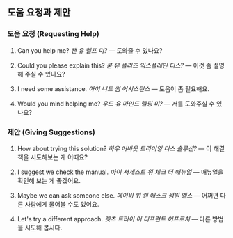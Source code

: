 ## 도움 요청과 제안

### 도움 요청 (Requesting Help)

1. Can you help me?
   *캔 유 헬프 미?*
   — 도와줄 수 있나요?

2. Could you please explain this?
   *쿧 유 플리즈 익스플레인 디스?*
   — 이것 좀 설명해 주실 수 있나요?

3. I need some assistance.
   *아이 니드 썸 어시스턴스*
   — 도움이 좀 필요해요.

4. Would you mind helping me?
   *우드 유 마인드 헬핑 미?*
   — 저를 도와주실 수 있나요?

### 제안 (Giving Suggestions)

1. How about trying this solution?
   *하우 어바웃 트라이잉 디스 솔루션?*
   — 이 해결책을 시도해보는 게 어때요?

2. I suggest we check the manual.
   *아이 서제스트 위 체크 더 매뉴얼*
   — 매뉴얼을 확인해 보는 게 좋겠어요.

3. Maybe we can ask someone else.
   *메이비 위 캔 애스크 썸원 엘스*
   — 어쩌면 다른 사람에게 물어볼 수도 있어요.

4. Let's try a different approach.
   *렛츠 트라이 어 디프런트 어프로치*
   — 다른 방법을 시도해 봅시다.